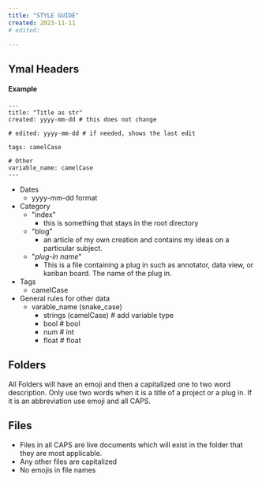 ```yaml
---
title: "STYLE GUIDE"
created: 2023-11-11
# edited:

---
```



## Ymal Headers

#### Example
```ymal
---
title: "Title as str"
created: yyyy-mm-dd # this does not change

# edited: yyyy-mm-dd # if needed, shows the last edit

tags: camelCase

# Other
variable_name: camelCase
---
```

- Dates
	- yyyy-mm-dd format
- Category
	- "index"
		- this is something that stays in the root directory
	- "blog"
		- an article of my own creation and contains my ideas on a particular subject.
	- "*plug-in name*"
		- This is a file containing a plug in such as annotator, data view, or kanban board. The name of the plug in.
- Tags
	- camelCase
- General rules for other data
	- varable_name (snake_case)
		- strings (camelCase) # add variable type
		- bool # bool
		- num # int
		- float # float

## Folders

All Folders will have an emoji and then a capitalized one to two word description. Only use two words when it is a title of a project or a plug in. If it is an abbreviation use emoji and all CAPS.

## Files

- Files in all CAPS are live documents which will exist in the folder that they are most applicable.  
- Any other files are capitalized
- No emojis in file names